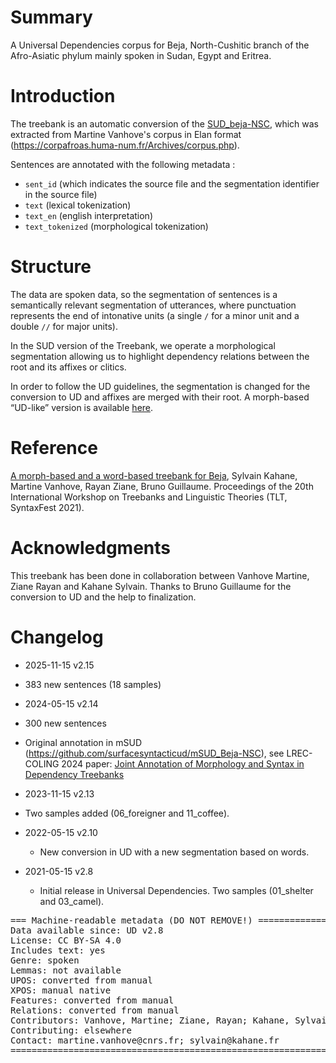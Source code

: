 # Summary

A Universal Dependencies corpus for Beja, North-Cushitic branch of the Afro-Asiatic phylum mainly spoken in Sudan, Egypt and Eritrea.


# Introduction

The treebank is an automatic conversion of the [SUD_beja-NSC](https://github.com/surfacesyntacticud/SUD_Beja-NSC), which was extracted from Martine Vanhove's corpus in Elan format (https://corpafroas.huma-num.fr/Archives/corpus.php).

Sentences are annotated with the following metadata :
+ `sent_id` (which indicates the source file and the segmentation identifier in the source file)
+ `text` (lexical tokenization)
+ `text_en` (english interpretation)
+ `text_tokenized` (morphological tokenization)

# Structure

The data are spoken data, so the segmentation of sentences is a semantically relevant segmentation of utterances, where punctuation represents the end of intonative units (a single `/` for a minor unit and a double `//` for major units).

In the SUD version of the Treebank, we operate a morphological segmentation allowing us to highlight dependency relations between the root and its affixes or clitics.

In order to follow the UD guidelines, the segmentation is changed for the conversion to UD and affixes are merged with their root.
A morph-based “UD-like” version is available [here](https://github.com/UniversalDependencies/UD_Beja-NSC/tree/dev/not-to-release).

# Reference

[A morph-based and a word-based treebank for Beja](https://aclanthology.org/2021.tlt-1.5/), Sylvain Kahane, Martine Vanhove, Rayan Ziane, Bruno Guillaume. Proceedings of the 20th International Workshop on Treebanks and Linguistic Theories (TLT, SyntaxFest 2021).

# Acknowledgments

This treebank has been done in collaboration between Vanhove Martine, Ziane Rayan and Kahane Sylvain. Thanks to Bruno Guillaume for the conversion to UD and the help to finalization.


# Changelog

* 2025-11-15 v2.15
 * 383 new sentences (18 samples)

* 2024-05-15 v2.14
 * 300 new sentences
 * Original annotation in mSUD (https://github.com/surfacesyntacticud/mSUD_Beja-NSC), see LREC-COLING 2024 paper: [Joint Annotation of Morphology and Syntax in Dependency Treebanks](https://inria.hal.science/hal-04550108)

* 2023-11-15 v2.13
 * Two samples added (06_foreigner and 11_coffee).

* 2022-05-15 v2.10
  * New conversion in UD with a new segmentation based on words.

* 2021-05-15 v2.8
  * Initial release in Universal Dependencies. Two samples (01_shelter and 03_camel).


<pre>
=== Machine-readable metadata (DO NOT REMOVE!) ================================
Data available since: UD v2.8
License: CC BY-SA 4.0
Includes text: yes
Genre: spoken
Lemmas: not available
UPOS: converted from manual
XPOS: manual native
Features: converted from manual
Relations: converted from manual
Contributors: Vanhove, Martine; Ziane, Rayan; Kahane, Sylvain; Guillaume, Bruno
Contributing: elsewhere
Contact: martine.vanhove@cnrs.fr; sylvain@kahane.fr
===============================================================================
</pre>
